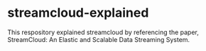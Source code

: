 # streamcloud-explained
This respository explained streamcloud by referencing the paper, StreamCloud: An Elastic and Scalable Data Streaming System.
